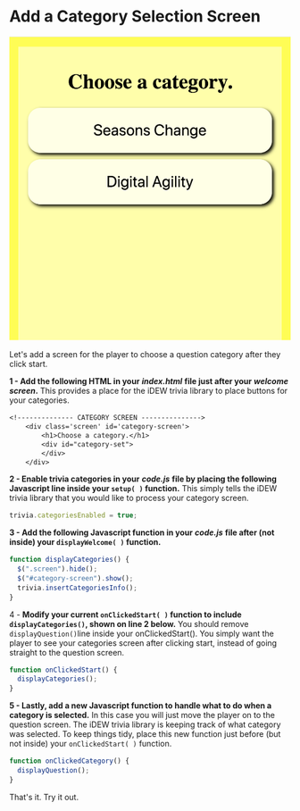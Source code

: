 # Add a Category Selection Screen

![](../../.gitbook/assets/categoriesscreenshot.png)

Let's add a screen for the player to choose a question category after they click start.

**1 - Add the following HTML in your** _**index.html**_ **file just after your** _**welcome screen**_**.** This provides a place for the iDEW trivia library to place buttons for your categories.

```markup
<!-------------- CATEGORY SCREEN --------------->
	<div class='screen' id='category-screen'>
		<h1>Choose a category.</h1>
    	<div id="category-set">
    	</div>
	</div>
```

**2 - Enable trivia categories in your** _**code.js**_ **file by placing the following Javascript line inside your `setup( )` function.** This simply tells the iDEW trivia library that you would like to process your category screen.

```javascript
trivia.categoriesEnabled = true;
```

**3 - Add the following Javascript function in your** _**code.js**_ **file after \(not inside\) your `displayWelcome( )` function.** 

```javascript
function displayCategories() {
  $(".screen").hide();
  $("#category-screen").show();
  trivia.insertCategoriesInfo();
}
```

4 - **Modify your current `onClickedStart( )` function to include `displayCategories()`, shown on line 2 below.** You should remove `displayQuestion()`line inside your onClickedStart\(\).  You simply want the player to see your categories screen after clicking start, instead of going straight to the question screen.

```javascript
function onClickedStart() {
  displayCategories();
}
```

**5 - Lastly, add a new Javascript function to handle what to do when a category is selected.** In this case you will just move the player on to the question screen. The iDEW trivia library is keeping track of what category was selected. To keep things tidy, place this new function just before \(but not inside\) your `onClickedStart( )` function.

```javascript
function onClickedCategory() {
  displayQuestion();
}
```

That's it. Try it out.

